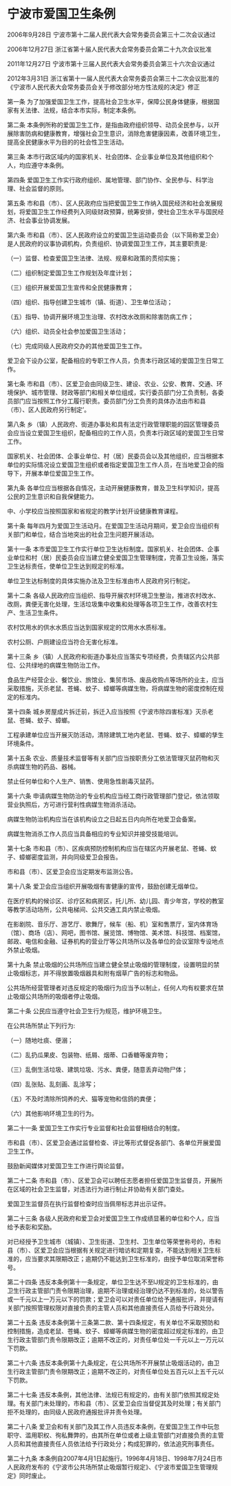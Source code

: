# 宁波市爱国卫生条例

2006年9月28日 宁波市第十二届人民代表大会常务委员会第三十二次会议通过

2006年12月27日 浙江省第十届人民代表大会常务委员会第二十九次会议批准

2011年12月27日 宁波市第十三届人民代表大会常务委员会第三十六次会议通过

2012年3月31日 浙江省第十一届人民代表大会常务委员会第三十二次会议批准的《宁波市人民代表大会常务委员会关于修改部分地方性法规的决定》修正

<!-- INFO END -->

第一条 为了加强爱国卫生工作，提高社会卫生水平，保障公民身体健康，根据国家有关法律、法规，结合本市实际，制定本条例。

第二条 本条例所称的爱国卫生工作，是指由政府组织领导、动员全民参与，以开展除害防病和健康教育，增强社会卫生意识，消除危害健康因素，改善环境卫生，提高全民健康水平为目的的社会性卫生活动。

第三条 本市行政区域内的国家机关、社会团体、企业事业单位及其他组织和个人，均应遵守本条例。

第四条 爱国卫生工作实行政府组织、属地管理、部门协作、全民参与、科学治理、社会监督的原则。

第五条 市和县（市）、区人民政府应当把爱国卫生工作纳入国民经济和社会发展规划，将爱国卫生工作经费列入同级财政预算，统筹安排，使社会卫生水平与国民经济、社会事业协调发展。

第六条 市和县（市）、区人民政府设立的爱国卫生运动委员会（以下简称爱卫会）是人民政府的议事协调机构，负责组织、协调爱国卫生工作，其主要职责是:

（一）监督、检查爱国卫生法律、法规、规章和政策的贯彻实施；

（二）组织制定爱国卫生工作规划及年度计划；

（三）组织开展爱国卫生宣传和全民健康教育；

（四）组织、指导创建卫生城市（镇、街道）、卫生单位活动；

（五）指导、协调开展环境卫生治理、农村改水改厕和除害防病工作；

（六）组织、动员全社会参加爱国卫生活动；

（七）完成同级人民政府交办的其他爱国卫生工作。

爱卫会下设办公室，配备相应的专职工作人员，负责本行政区域的爱国卫生日常工作。

第七条 市和县（市）、区爱卫会由同级卫生、建设、农业、公安、教育、交通、环境保护、城市管理、财政等部门和相关单位组成，实行委员部门分工负责制，各委员部门应当按照工作分工履行职责。委员部门分工负责的具体办法由市和县（市）、区人民政府另行制定’。

第八条 乡（镇）人民政府、街道办事处和具有法定行政管理职能的园区管理委员会应当设立爱国卫生组织，配备相应的工作人员，负责本行政区域的爱国卫生日常工作。

国家机关、社会团体、企事业单位、村（居）民委员会以及其他组织，应当根据本单位的实际情况设立爱国卫生组织或者指定爱国卫生工作人员，在当地爱卫会的指导下，开展本单位爱国卫生工作。

第九条 各单位应当根据各自情况，主动开展健康教育，普及卫生科学知识，提高公民的卫生意识和自我保健能力。

中、小学校应当按照国家和省规定的教学计划开设健康教育课程。

第十条 每年四月为爱国卫生活动月。在爱国卫生活动月期间，爱卫会应当组织有关部门和单位，结合当地突出的社会卫生问题开展活动。

第十一条 本市爱国卫生工作实行单位卫生达标制度。国家机关、社会团体、企事业单位和村（居）民委员会应当建立健全爱国卫生管理制度，完善卫生设施，落实卫生达标责任，使单位卫生达到规定的标准。

单位卫生达标制度的具体实施办法及卫生标准由市人民政府另行制定。

第十二条 各级人民政府应当组织、指导开展农村环境卫生整治，推进农村改水、改厕，粪便无害化处理，生活垃圾集中收集和处理等各项卫生工作，改善农村生产、生活卫生条件。

农村饮用水的供水水质应当达到国家规定的饮用水水质标准。

农村公厕、户厕建设应当符合无害化标准。

第十三条 乡（镇）人民政府和街道办事处应当落实专项经费，负责辖区内公共部位、公共绿地的病媒生物防治工作。

食品生产经营企业、餐饮业、旅馆业、集贸市场、废品收购点等场所的业主，应当采取措施，灭杀老鼠、苍蝇、蚊子、蟑螂等病媒生物，将病媒生物的密度控制在规定的标准内。

第十四条 城乡房屋成片拆迁前，拆迁入应当按照《宁波市除四害标准》灭杀老鼠、苍蝇、蚊子、蟑螂。

工程承建单位应当开展灭防活动，清除建筑工地内老鼠、苍蝇、蚊子、蟑螂的孳生环境条件。

第十五条 农业、质量技术监督等有关部门应当按职责分工依法管理灭鼠药物和灭杀病媒生物的药品、器械。

禁止任何单位和个人生产、销售、使用急性剧毒灭鼠药。

第十六条 申请病媒生物防治的专业机构应当经工商行政管理部门登记，依法领取营业执照后，方可进行营利性病媒生物消杀活动。

病媒生物防治机构应当在该机构设立之日起五日内向所在地爱卫会备案。

病媒生物消杀工作人员应当具备相应的专业知识并接受技能培训。

第十七条 市和县（市）、区疾病预防控制机构应当在辖区内开展老鼠、苍蝇、蚊子、蟑螂密度监测，并向同级爱卫会报告。

市和县（市）、区爱卫会应当定期发布监测公告。

第十八条 爱卫会应当组织开展吸烟有害健康的宣传，鼓励创建无烟单位。

在医疗机构的候诊区、诊疗区和病房区，托儿所、幼儿园、青少年宫，学校的教室等教学活动场所，公共电梯间、公共交通工具内禁止吸烟。

在影剧院、音乐厅、游艺厅、歌舞厅，候车（船、机）室和售票厅，室内体育场（馆）、商场（店）、网吧，图书馆、展览馆、博物馆、美术馆、科技馆、档案馆，邮政、电信和金融、证券机构的营业厅等公共场所以及各单位的会议室除专设地点外禁止吸烟。

第十九条 禁止吸烟的公共场所应当建立健全禁止吸烟的管理制度，设置明显的禁止吸烟标志，并不得放置吸烟器具和附有烟草广告的标志和物品。

公共场所经营管理者对违反规定的吸烟行为应当予以制止，任何人均有权要求在禁止吸烟公共场所的吸烟者停止吸烟。

第二十条 公民应当遵守社会卫生行为规范，维护环境卫生。

在公共场所禁止下列行为:

（一）随地吐痰、便溺；

（二）乱扔瓜果皮、包装物、纸屑、烟蒂、口香糖等废弃物；

（三）乱倒生活垃圾、建筑垃圾、污水、粪便，随意丢弃动物尸体；

（四）乱张贴、乱刻画、乱涂写；

（五）不及时清除所饲养的犬、猫等宠物和信鸽的粪便；

（六）其他影响环境卫生的行为。

第二十一条 爱国卫生工作实行专业监督和社会监督相结合的制度。

市和县（市）、区爱卫会通过监督检查、评比等形式督促各部门、各单位开展爱国卫生工作。

鼓励新闻媒体对爱国卫生工作进行舆论监督。

第二十二条 市和县（市）、区爱卫会可以聘任志愿者担任爱国卫生监督员，开展所在区域的社会卫生监督，对违法行为进行制止并协助有关部门查处。

爱国卫生监督员在执行监督检查时应当佩带标志并出示证件。

第二十三条 各级人民政府和爱卫会对爱国卫生工作成绩显著的单位和个人，应当给予表彰和奖励。

对已经授予卫生城市（城镇）、卫生街道、卫生村、卫生单位等荣誉称号的，市和县（市）、区爱卫会应当根据有关规定进行暗访和定期复查，不能达到相关卫生标准的，应当要求其限期改正；逾期仍不能达到卫生标准的，由授予单位取消荣誉称号。

第二十四条 违反本条例第十一条规定，单位卫生达不至lJ规定的卫生标准的，由卫生行政主管部门责令限期治理，逾期不治理或经治理仍达不到标准的，处以警告或一千元以上一万元以下的罚款；爱卫会可以对责任单位给予通报批评，并提请有关部门按照管理权限对直接负责的主管人员和其他直接责任人员给予行政处分。

第二十五条 违反本条例第十三条第二款、第十四条规定，有关单位不采取预防和控制措施，造成老鼠、苍蝇、蚊子、蟑螂等病媒生物的密度超过规定标准的，由卫生行政主管部门责令限期改正；逾期不改正的，对责任单位处一千元以上一万元以下罚款。

第二十六条 违反本条例第十九条规定，在公共场所不开展禁止吸烟活动的，由卫生行政主管部门责令限期改正；逾期不改正的，对责任单位处五百元以上五千元以下罚款。

第二十七条 违反本条例，其他法律、法规已有规定的，由有关部门依照其规定处理。有关部门未处理的，市和县（市）、区爱卫会应当督促其及时处理；有关部门拒不处理的，由同级人民政府通报批评并责令处理。

第二十八条 爱卫会和有关部门及其工作人员违反本条例，在爱国卫生工作中玩忽职守、滥用职权、徇私舞弊的，由其所在单位或者上级主管部门对直接负责的主管人员和其他直接责任人员依法给予行政处分；构成犯罪的，依法追究刑事责任。

第二十九条 本条例自2007年4月1日起施行。1996年4月18日、1998年7月24日市人民政府发布的《宁波市公共场所禁止吸烟暂行规定》、《宁波市爱国卫生管理规定》同时废止。